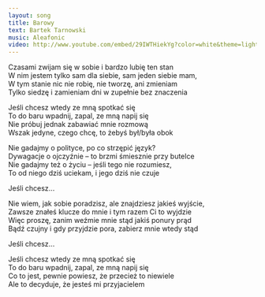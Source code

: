 ```yaml
---
layout: song
title: Barowy
text: Bartek Tarnowski
music: Aleafonic
video: http://www.youtube.com/embed/29IWTHiekYg?color=white&theme=light
---
```


Czasami zwijam się w sobie i bardzo lubię ten stan  
W nim jestem tylko sam dla siebie, sam jeden siebie mam,  
W tym stanie nic nie robię, nie tworzę, ani zmieniam  
Tylko siedzę i zamieniam dni w zupełnie bez znaczenia  

Jeśli chcesz wtedy ze mną spotkać się  
To do baru wpadnij, zapal, ze mną napij się  
Nie próbuj jednak zabawiać mnie rozmową  
Wszak jedyne, czego chcę, to żebyś był/była obok  

<div class="song-hr"></div>

Nie gadajmy o polityce, po co strzępić język?  
Dywagacje o ojczyźnie – to brzmi śmiesznie przy butelce  
Nie gadajmy też o życiu – jeśli tego nie rozumiesz,  
To od niego dziś uciekam, i jego dziś nie czuje  

Jeśli chcesz...  

<div class="song-hr"></div>

Nie wiem, jak sobie poradzisz, ale znajdziesz jakieś wyjście,  
Zawsze znałeś klucze do mnie i tym razem Ci to wyjdzie  
Więc proszę, zanim weźmie mnie stąd jakiś ponury prąd  
Bądź czujny i gdy przyjdzie pora, zabierz mnie wtedy stąd  

Jeśli chcesz... 

<div class="song-hr"></div>

Jeśli chcesz wtedy ze mną spotkać się  
To do baru wpadnij, zapal, ze mną napij się  
Co to jest, pewnie powiesz, że przecież to niewiele  
Ale to decyduje, że jesteś mi przyjacielem  